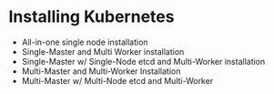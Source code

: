 # Installing Kubernetes

- All-in-one single node installation
- Single-Master and Multi Worker installation
- Single-Master w/ Single-Node etcd and Multi-Worker installation
- Multi-Master and Multi-Worker Installation
- Multi-Master w/ Multi-Node etcd and Multi-Worker
